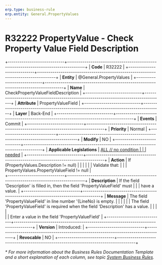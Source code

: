 ```yaml
---
erp.type: business-rule
erp.entity: General.PropertyValues
---
```


# R32222 PropertyValue - Check Property Value Field Description
+-----------------------------+---------------------------------------------------------------------------------------+
| **Code**                    | R32222                                                                                |
+-----------------------------+---------------------------------------------------------------------------------------+
| **Entity**                  | @General.PropertyValues                                                               |
+-----------------------------+---------------------------------------------------------------------------------------+
| **Name**                    | CheckPropertyValueFieldDescription                                                    |
+-----------------------------+---------------------------------------------------------------------------------------+
| **Attribute**               | PropertyValueField                                                                    |
+-----------------------------+---------------------------------------------------------------------------------------+
| **Layer**                   | Back-End                                                                              |
+-----------------------------+---------------------------------------------------------------------------------------+
| **Events**                  | Commit                                                                                |
+-----------------------------+---------------------------------------------------------------------------------------+
| **Priority**                | Normal                                                                                |
+-----------------------------+---------------------------------------------------------------------------------------+
| **Modify**                  | NO                                                                                    |
+-----------------------------+---------------------------------------------------------------------------------------+
| **Applicable Legislations** | [ALL // no condition                                                                  |
|                             | needed](xref:applicable-legislations)                                                 |
+-----------------------------+---------------------------------------------------------------------------------------+
| **Action**                  | If (PropertyValues.Description != null)                                               |
|                             |                                                                                       |
|                             | Validate that:                                                                        |
|                             | PropertyValues.PropertyValueField != null                                             |                    
+-----------------------------+---------------------------------------------------------------------------------------+
| **Description**             | If the field 'Description' is filled in, then the field 'PropertyValueField' must     |
|                             | have a value.                                                                         |
+-----------------------------+---------------------------------------------------------------------------------------+
| **Message**                 | The field 'PropertyValueField' in line number '{LineNo} is empty.                     |
|                             |                                                                                       |
|                             | The field 'PropertyValueField' is required when the field 'Description' has a value.  |
|                             |                                                                                       |                             
|                             | Еnter a value in the field 'PropertyValueField'                                       |
+-----------------------------+---------------------------------------------------------------------------------------+
| **Version**                 | Introduced:                                                                         |
+-----------------------------+---------------------------------------------------------------------------------------+
| **Revocable**               | NO                                                                                    |
+-----------------------------+---------------------------------------------------------------------------------------+

*\* For more information about the Business Rules Documentation Template and a short explanation of each column, see
topic [System Business Rules](../templates/template-description-system-business-rules.md).*
